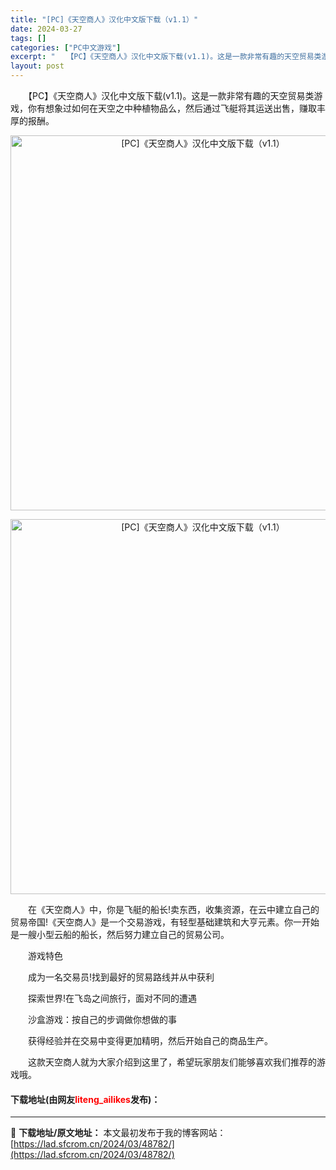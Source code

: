 ```yaml
---
title: "[PC]《天空商人》汉化中文版下载（v1.1）"
date: 2024-03-27
tags: []
categories: ["PC中文游戏"]
excerpt: "　　【PC】《天空商人》汉化中文版下载(v1.1)。这是一款非常有趣的天空贸易类游戏，你有想象过如何在天空之中种植物品么，然后通过飞艇将其运送出售，赚取丰厚的报酬。 　　在《天空商人》中，你是飞艇的船长!卖东西，收集资源，在云中建立自己的贸易帝国!《天空商人》是一个交易游戏，有轻型基础建筑和大亨元素&hellip;"
layout: post
---
```


 <p>　　【PC】《天空商人》汉化中文版下载(v1.1)。这是一款非常有趣的天空贸易类游戏，你有想象过如何在天空之中种植物品么，然后通过飞艇将其运送出售，赚取丰厚的报酬。</p> <p align="center"><img align="" border="0" src="https://lad.sfcrom.cn/wp-content/uploads/2024/03/20240327_660370347af6b.webp" width="600" alt="[PC]《天空商人》汉化中文版下载（v1.1）" /></p> <p align="center"><img align="" border="0" src="https://lad.sfcrom.cn/wp-content/uploads/2024/03/20240327_66037034d68e2.webp" width="600" alt="[PC]《天空商人》汉化中文版下载（v1.1）" /></p> <p>　　在《天空商人》中，你是飞艇的船长!卖东西，收集资源，在云中建立自己的贸易帝国!《天空商人》是一个交易游戏，有轻型基础建筑和大亨元素。你一开始是一艘小型云船的船长，然后努力建立自己的贸易公司。</p> <p>　　游戏特色</p> <p>　　成为一名交易员!找到最好的贸易路线并从中获利</p> <p>　　探索世界!在飞岛之间旅行，面对不同的遭遇</p> <p>　　沙盒游戏：按自己的步调做你想做的事</p> <p>　　获得经验并在交易中变得更加精明，然后开始自己的商品生产。</p> <p>　　这款天空商人就为大家介绍到这里了，希望玩家朋友们能够喜欢我们推荐的游戏哦。</p> <p><h4>下载地址(由网友<font color="red">liteng_ailikes</font>发布)：</h4></p> 

---
📖 **下载地址/原文地址：** 本文最初发布于我的博客网站：[https://lad.sfcrom.cn/2024/03/48782/](https://lad.sfcrom.cn/2024/03/48782/)
